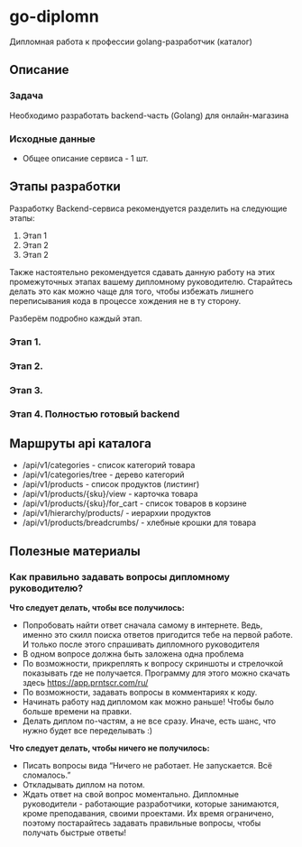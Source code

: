 # go-diplomn
Дипломная работа к профессии golang-разработчик (каталог)

## Описание

### Задача

Необходимо разработать backend-часть (Golang) для онлайн-магазина

### Исходные данные

* Общее описание сервиса - 1 шт.

## Этапы разработки

Разработку Backend-сервиса рекомендуется разделить на следующие этапы:

1. Этап 1
2. Этап 2
3. Этап 2

Также настоятельно рекомендуется сдавать данную работу на этих промежуточных этапах вашему дипломному руководителю. Старайтесь делать это как можно чаще для того, чтобы избежать лишнего переписывания кода в процессе хождения не в ту сторону.

Разберём подробно каждый этап.

### Этап 1.

### Этап 2.

### Этап 3.

### Этап 4. Полностью готовый backend

## Маршруты api каталога

* /api/v1/categories - список категорий товара
* /api/v1/categories/tree - дерево категорий
* /api/v1/products - список продуктов (листинг)
* /api/v1/products/{sku}/view - карточка товара
* /api/v1/products/{sku}/for_cart - список товаров в корзине
* /api/v1/hierarchy/products/ - иерархии продуктов
* /api/v1/products/breadcrumbs/ - хлебные крошки для товара

## Полезные материалы

### Как правильно задавать вопросы дипломному руководителю?

**Что следует делать, чтобы все получилось:**

* Попробовать найти ответ сначала самому в интернете. Ведь, именно это скилл поиска ответов пригодится тебе на первой работе. И только после этого спрашивать дипломного руководителя
* В одном вопросе должна быть заложена одна проблема
* По возможности, прикреплять к вопросу скриншоты и стрелочкой показывать где не получается. Программу для этого можно скачать здесь https://app.prntscr.com/ru/
* По возможности, задавать вопросы в комментариях к коду.
* Начинать работу над дипломом как можно раньше! Чтобы было больше времени на правки.
* Делать диплом по-частям, а не все сразу. Иначе, есть шанс, что нужно будет все переделывать :)

**Что следует делать, чтобы ничего не получилось:**

* Писать вопросы вида “Ничего не работает. Не запускается. Всё сломалось.”
* Откладывать диплом на потом.
* Ждать ответ на свой вопрос моментально. Дипломные руководители - работающие разработчики, которые занимаются, кроме преподавания, своими проектами. Их время ограничено, поэтому постарайтесь задавать правильные вопросы, чтобы получать быстрые ответы! 
